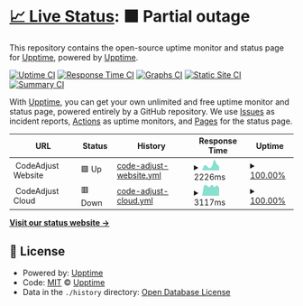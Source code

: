 # [📈 Live Status](https://upptime.github.io/upptime): <!--live status--> **🟧 Partial outage**

This repository contains the open-source uptime monitor and status page for [Upptime](https://upptime.js.org), powered by [Upptime](https://github.com/upptime/upptime).

[![Uptime CI](https://github.com/codeadjust/services-status/workflows/Uptime%20CI/badge.svg)](https://github.com/codeadjust/services-status/actions?query=workflow%3A%22Uptime+CI%22)
[![Response Time CI](https://github.com/codeadjust/services-status/workflows/Response%20Time%20CI/badge.svg)](https://github.com/codeadjust/services-status/actions?query=workflow%3A%22Response+Time+CI%22)
[![Graphs CI](https://github.com/codeadjust/services-status/workflows/Graphs%20CI/badge.svg)](https://github.com/codeadjust/services-status/actions?query=workflow%3A%22Graphs+CI%22)
[![Static Site CI](https://github.com/codeadjust/services-status/workflows/Static%20Site%20CI/badge.svg)](https://github.com/codeadjust/services-status/actions?query=workflow%3A%22Static+Site+CI%22)
[![Summary CI](https://github.com/codeadjust/services-status/workflows/Summary%20CI/badge.svg)](https://github.com/codeadjust/services-status/actions?query=workflow%3A%22Summary+CI%22)

With [Upptime](https://upptime.js.org), you can get your own unlimited and free uptime monitor and status page, powered entirely by a GitHub repository. We use [Issues](https://github.com/upptime/upptime/issues) as incident reports, [Actions](https://github.com/codeadjust/services-status/actions) as uptime monitors, and [Pages](https://upptime.github.io/upptime) for the status page.

<!--start: status pages-->
<!-- This summary is generated by Upptime (https://github.com/upptime/upptime) -->
<!-- Do not edit this manually, your changes will be overwritten -->
<!-- prettier-ignore -->
| URL | Status | History | Response Time | Uptime |
| --- | ------ | ------- | ------------- | ------ |
| <img alt="" src="https://icons.duckduckgo.com/ip3/www.codeadjust.com.ico" height="13"> CodeAdjust Website | 🟩 Up | [code-adjust-website.yml](https://github.com/codeadjust/services-status/commits/HEAD/history/code-adjust-website.yml) | <details><summary><img alt="Response time graph" src="./graphs/code-adjust-website/response-time-week.png" height="20"> 2226ms</summary><br><a href="https://codeadjust.github.io/services-status/history/code-adjust-website"><img alt="Response time 758" src="https://img.shields.io/endpoint?url=https%3A%2F%2Fraw.githubusercontent.com%2Fcodeadjust%2Fservices-status%2FHEAD%2Fapi%2Fcode-adjust-website%2Fresponse-time.json"></a><br><a href="https://codeadjust.github.io/services-status/history/code-adjust-website"><img alt="24-hour response time 1655" src="https://img.shields.io/endpoint?url=https%3A%2F%2Fraw.githubusercontent.com%2Fcodeadjust%2Fservices-status%2FHEAD%2Fapi%2Fcode-adjust-website%2Fresponse-time-day.json"></a><br><a href="https://codeadjust.github.io/services-status/history/code-adjust-website"><img alt="7-day response time 2226" src="https://img.shields.io/endpoint?url=https%3A%2F%2Fraw.githubusercontent.com%2Fcodeadjust%2Fservices-status%2FHEAD%2Fapi%2Fcode-adjust-website%2Fresponse-time-week.json"></a><br><a href="https://codeadjust.github.io/services-status/history/code-adjust-website"><img alt="30-day response time 1606" src="https://img.shields.io/endpoint?url=https%3A%2F%2Fraw.githubusercontent.com%2Fcodeadjust%2Fservices-status%2FHEAD%2Fapi%2Fcode-adjust-website%2Fresponse-time-month.json"></a><br><a href="https://codeadjust.github.io/services-status/history/code-adjust-website"><img alt="1-year response time 889" src="https://img.shields.io/endpoint?url=https%3A%2F%2Fraw.githubusercontent.com%2Fcodeadjust%2Fservices-status%2FHEAD%2Fapi%2Fcode-adjust-website%2Fresponse-time-year.json"></a></details> | <details><summary><a href="https://codeadjust.github.io/services-status/history/code-adjust-website">100.00%</a></summary><a href="https://codeadjust.github.io/services-status/history/code-adjust-website"><img alt="All-time uptime 99.94%" src="https://img.shields.io/endpoint?url=https%3A%2F%2Fraw.githubusercontent.com%2Fcodeadjust%2Fservices-status%2FHEAD%2Fapi%2Fcode-adjust-website%2Fuptime.json"></a><br><a href="https://codeadjust.github.io/services-status/history/code-adjust-website"><img alt="24-hour uptime 100.00%" src="https://img.shields.io/endpoint?url=https%3A%2F%2Fraw.githubusercontent.com%2Fcodeadjust%2Fservices-status%2FHEAD%2Fapi%2Fcode-adjust-website%2Fuptime-day.json"></a><br><a href="https://codeadjust.github.io/services-status/history/code-adjust-website"><img alt="7-day uptime 100.00%" src="https://img.shields.io/endpoint?url=https%3A%2F%2Fraw.githubusercontent.com%2Fcodeadjust%2Fservices-status%2FHEAD%2Fapi%2Fcode-adjust-website%2Fuptime-week.json"></a><br><a href="https://codeadjust.github.io/services-status/history/code-adjust-website"><img alt="30-day uptime 100.00%" src="https://img.shields.io/endpoint?url=https%3A%2F%2Fraw.githubusercontent.com%2Fcodeadjust%2Fservices-status%2FHEAD%2Fapi%2Fcode-adjust-website%2Fuptime-month.json"></a><br><a href="https://codeadjust.github.io/services-status/history/code-adjust-website"><img alt="1-year uptime 99.92%" src="https://img.shields.io/endpoint?url=https%3A%2F%2Fraw.githubusercontent.com%2Fcodeadjust%2Fservices-status%2FHEAD%2Fapi%2Fcode-adjust-website%2Fuptime-year.json"></a></details>
| <img alt="" src="https://icons.duckduckgo.com/ip3/cloud.codeadjust.com.ico" height="13"> CodeAdjust Cloud | 🟥 Down | [code-adjust-cloud.yml](https://github.com/codeadjust/services-status/commits/HEAD/history/code-adjust-cloud.yml) | <details><summary><img alt="Response time graph" src="./graphs/code-adjust-cloud/response-time-week.png" height="20"> 3117ms</summary><br><a href="https://codeadjust.github.io/services-status/history/code-adjust-cloud"><img alt="Response time 2349" src="https://img.shields.io/endpoint?url=https%3A%2F%2Fraw.githubusercontent.com%2Fcodeadjust%2Fservices-status%2FHEAD%2Fapi%2Fcode-adjust-cloud%2Fresponse-time.json"></a><br><a href="https://codeadjust.github.io/services-status/history/code-adjust-cloud"><img alt="24-hour response time 10114" src="https://img.shields.io/endpoint?url=https%3A%2F%2Fraw.githubusercontent.com%2Fcodeadjust%2Fservices-status%2FHEAD%2Fapi%2Fcode-adjust-cloud%2Fresponse-time-day.json"></a><br><a href="https://codeadjust.github.io/services-status/history/code-adjust-cloud"><img alt="7-day response time 3117" src="https://img.shields.io/endpoint?url=https%3A%2F%2Fraw.githubusercontent.com%2Fcodeadjust%2Fservices-status%2FHEAD%2Fapi%2Fcode-adjust-cloud%2Fresponse-time-week.json"></a><br><a href="https://codeadjust.github.io/services-status/history/code-adjust-cloud"><img alt="30-day response time 2367" src="https://img.shields.io/endpoint?url=https%3A%2F%2Fraw.githubusercontent.com%2Fcodeadjust%2Fservices-status%2FHEAD%2Fapi%2Fcode-adjust-cloud%2Fresponse-time-month.json"></a><br><a href="https://codeadjust.github.io/services-status/history/code-adjust-cloud"><img alt="1-year response time 2663" src="https://img.shields.io/endpoint?url=https%3A%2F%2Fraw.githubusercontent.com%2Fcodeadjust%2Fservices-status%2FHEAD%2Fapi%2Fcode-adjust-cloud%2Fresponse-time-year.json"></a></details> | <details><summary><a href="https://codeadjust.github.io/services-status/history/code-adjust-cloud">100.00%</a></summary><a href="https://codeadjust.github.io/services-status/history/code-adjust-cloud"><img alt="All-time uptime 99.65%" src="https://img.shields.io/endpoint?url=https%3A%2F%2Fraw.githubusercontent.com%2Fcodeadjust%2Fservices-status%2FHEAD%2Fapi%2Fcode-adjust-cloud%2Fuptime.json"></a><br><a href="https://codeadjust.github.io/services-status/history/code-adjust-cloud"><img alt="24-hour uptime 99.99%" src="https://img.shields.io/endpoint?url=https%3A%2F%2Fraw.githubusercontent.com%2Fcodeadjust%2Fservices-status%2FHEAD%2Fapi%2Fcode-adjust-cloud%2Fuptime-day.json"></a><br><a href="https://codeadjust.github.io/services-status/history/code-adjust-cloud"><img alt="7-day uptime 100.00%" src="https://img.shields.io/endpoint?url=https%3A%2F%2Fraw.githubusercontent.com%2Fcodeadjust%2Fservices-status%2FHEAD%2Fapi%2Fcode-adjust-cloud%2Fuptime-week.json"></a><br><a href="https://codeadjust.github.io/services-status/history/code-adjust-cloud"><img alt="30-day uptime 100.00%" src="https://img.shields.io/endpoint?url=https%3A%2F%2Fraw.githubusercontent.com%2Fcodeadjust%2Fservices-status%2FHEAD%2Fapi%2Fcode-adjust-cloud%2Fuptime-month.json"></a><br><a href="https://codeadjust.github.io/services-status/history/code-adjust-cloud"><img alt="1-year uptime 99.56%" src="https://img.shields.io/endpoint?url=https%3A%2F%2Fraw.githubusercontent.com%2Fcodeadjust%2Fservices-status%2FHEAD%2Fapi%2Fcode-adjust-cloud%2Fuptime-year.json"></a></details>

<!--end: status pages-->

[**Visit our status website →**](https://upptime.github.io/upptime)

## 📄 License

- Powered by: [Upptime](https://github.com/upptime/upptime)
- Code: [MIT](./LICENSE) © [Upptime](https://upptime.js.org)
- Data in the `./history` directory: [Open Database License](https://opendatacommons.org/licenses/odbl/1-0/)
